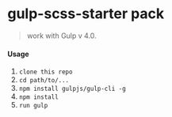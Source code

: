 # gulp-scss-starter pack

> work with Gulp v 4.0. 

#### Usage

1. ```clone this repo```
2. ```cd path/to/...```
3. ```npm install gulpjs/gulp-cli -g```  
4. ```npm install```
5. ```run gulp``` 